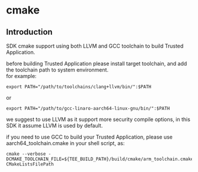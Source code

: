 # cmake<a name="EN_US_TOPIC_0000001078026808"></a>

## Introduction

SDK cmake support using both LLVM and GCC toolchain to build Trusted Application.

before building Trusted Application please install target toolchain, and add the toolchain path to system environment.<br>
for example:<br>
```
export PATH="/path/to/toolchains/clang+llvm/bin/":$PATH
```
or
```
export PATH="/path/to/gcc-linaro-aarch64-linux-gnu/bin/":$PATH
```


we suggest to use LLVM as it support more security compile options, in this SDK it assume LLVM is used by default.

if you need to use GCC to build your Trusted Application,
please use aarch64_toolchain.cmake in your shell script, as:
```
cmake --verbose -DCMAKE_TOOLCHAIN_FILE=${TEE_BUILD_PATH}/build/cmake/arm_toolchain.cmake CMakeListsFilePath
```
